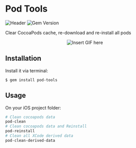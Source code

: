 # Pod Tools
![Header](https://travis-ci.org/cesarferreira/pod-tools.svg?branch=master) ![Gem Version](http://img.shields.io/gem/v/pod-tools.svg?style=flat)

Clear CocoaPods cache, re-download and re-install all pods

<p align="center">
<img alt="Insert GIF here" src="http://media.giphy.com/media/GhQOnZZwMexhe/giphy.gif" />
</p>

## Installation

Install it via terminal:

    $ gem install pod-tools

## Usage

On your iOS project folder:

```bash
# Clean cocoapods data
pod-clean
# Clean cocoapods data and Reinstall
pod-reinstall
# Clean all XCode derived data
pod-clean-derived-data
```
